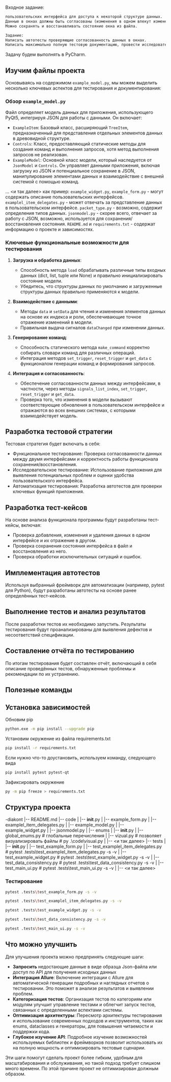 Входное задание:
```md
пользовательских интерфейса для доступа к некоторой структуре данных.
Данные в окнах должны быть согласованы (изменения в одном влекут изменения в другом).
Можно сохранять и восстанавливать состояние окна из файла.

Задание:
Написать автотесты проверяющие согласованность данных в окнах.
Написать максимально полную тестовую документацию, провести исследовательское тестирование.
```

Задачу будем выполнять в PyCharm.

## Изучим файлы проекта

Основываясь на содержимом `example_model.py`, мы можем выделить несколько ключевых аспектов для тестирования и документирования:

### Обзор `example_model.py`
Файл определяет модель данных для приложения, использующего PyQt5, интегрируя JSON для работы с данными. Он включает:
- `ExampleItem`: Базовый класс, расширяющий `TreeItem`, предназначенный для представления отдельных элементов данных в древовидной структуре.
- `Controls`: Класс, предоставляющий статические методы для создания команд и выполнения запросов, хотя метод выполнения запросов не реализован.
- `ExampleModel`: Основной класс модели, который наследуется от `JsonModel` и `Controls`. Он управляет данными приложения, включая загрузку из JSON и потенциальное сохранение в JSON, манипулирование элементами данных и взаимодействие с внешней системой с помощью команд.

... <и так далее>
как пример:
   `example_widget.py`, `example_form.py` - могут содержать описание пользовательских интерфейсов.
   `examplel_item_delegates.py` - может отвечать за представление данных в пользовательском интерфейсе.
   `packet_type.py` - возможно, содержит определения типов данных.
   `jsonmodel.py` - скорее всего, отвечает за работу с JSON, возможно, используется для сохранения/восстановления состояния.
   `README.md` и `requirements.txt` - содержат информацию о проекте и зависимостях.



### Ключевые функциональные возможности для тестирования
1. **Загрузка и обработка данных**: 
   - Способность метода `load` обрабатывать различные типы входных данных (dict, list, tuple или None) и правильно инициализировать состояние модели.
   - Убедитесь, что структуры данных по умолчанию и загруженные структуры данных правильно применяются к модели.

2. **Взаимодействие с данными**:
   - Методы `data` и `setData` для чтения и изменения элементов данных на основе их индекса и роли, обеспечивающие точное отражение изменений в модели.
   - Правильная выдача сигналов `dataChanged` при изменении данных.

3. **Генерирование команд**:
   - Способность статического метода `make_command` корректно собирать словари команд для различных операций.
   - Интеграция методов `set_trigger`, `reset_trigger` и `get_data` с функционалом генерации команд и формирования запросов.

4. **Интеграция и согласованность**:
   - Обеспечение согласованности данных между интерфейсами, в частности, через методы `signals_list_index`, `set_trigger`, `reset_trigger` и `get_data`.
   - Проверка того, что изменения в модели вызывают соответствующие обновления в пользовательском интерфейсе и отражаются во всех внешних системах, с которыми взаимодействует модель.

   

## Разработка тестовой стратегии

Тестовая стратегия будет включать в себя:

- Функциональное тестирование: Проверка согласованности данных между двумя интерфейсами и корректность работы функционала сохранения/восстановления.
- Исследовательское тестирование: Использование приложения для выявления потенциальных проблем и оценки удобства пользовательского интерфейса.
- Автоматизация тестирования: Разработка автотестов для проверки ключевых функций приложения.

## Разработка тест-кейсов
На основе анализа функционала программы будут разработаны тест-кейсы, включая:

- Проверка добавления, изменения и удаления данных в одном интерфейсе и их отражение в другом. 
- Проверка сохранения состояния интерфейса в файл и восстановления из него. 
- Проверка обработки исключительных ситуаций и ошибок.

## Имплементация автотестов

Используя выбранный фреймворк для автоматизации (например, pytest для Python), будут разработаны автотесты на основе ранее определённых тест-кейсов.

## Выполнение тестов и анализ результатов

После разработки тестов их необходимо запустить. Результаты тестирования будут проанализированы для выявления дефектов и несоответствий спецификации.

## Составление отчёта по тестированию

По итогам тестирования будет составлен отчёт, включающий в себя описание проведённых тестов, обнаруженные проблемы и рекомендации по их устранению.


## Полезные команды



## Установка зависимостей

Обновим pip
```bash
python.exe -m pip install --upgrade pip
```

Установим окружение из файла requirements.txt
```bash
pip install -r requirements.txt
```

Если нужно что-то доустановить, используем команду, следующего вида
```bash
pip install pytest pytest-qt
```

Зафиксировать окружение
```bash
py -m pip freeze > requirements.txt 
```

## Структура проекта
-diakont
|-- README.md
|-- code
|   |-- __init__.py
|   |-- example_form.py
|   |-- examplel_item_delegates.py
|   |-- example_model.py
|   |-- example_widget.py
|   |-- jsonmodel.py
|   |-- enums
|       |-- __init__.py
|       |-- global_enums.py  # глобальные перечисления
|   |-- vizual.py  # позволяет визуализировать файлы  # py .\code\visual.py
|   |-- <и так далее>
|-- tests
|   |-- __init__.py
|   |-- test_example_form.py
|   |-- test_examplel_item_delegates.py  # pytest .tests\test_examplel_item_delegates.py -s -v
|   |-- test_example_widget.py  # pytest .tests\test_example_widget.py -s -v
|   |-- test_data_consistency.py  # pytest .tests\test_data_consistency.py -s -v
|   |-- test_main_ui.py  # pytest .tests\test_main_ui.py -s -v
|   |-- <и так далее>

### Тестирование
```bash
pytest .tests\test_example_form.py -s -v
```
```bash
pytest .tests\test_examplel_item_delegates.py -s -v
```

```bash
pytest .tests\test_example_widget.py -s -v
```

```bash
pytest .tests\test_data_consistency.py -s -v
```   

```bash
pytest .tests\test_main_ui.py -s -v
```   


## Что можно улучшить

Для улучшения проекта можно предпринять следующие шаги:

- **Запросить** недостающие данные в виде образца Json-файла или доступ по API для получения исходных данных
- **Интеграция Allure**: Включение интеграции с Allure для автоматической генерации подробных и наглядных отчетов о тестировании. Это поможет в анализе результатов и выявлении проблем.
- **Категоризация тестов**: Организация тестов по категориям или модулям улучшит управление тестами и облегчит запуск тестов, связанных с определенными аспектами системы.
- **Оптимизация архитектуры**: Пересмотр архитектуры тестирования и использование современных подходов и инструментов, таких как enums, dataclasses и генераторы, для повышения читаемости и поддержки кода.
- **Глубокое изучение API**: Подробное изучение возможностей используемых библиотек и фреймворков позволит использовать их на полную мощность и оптимизировать тестовые сценарии.

Эти шаги помогут сделать проект более гибким, удобным для масштабирования и обслуживания, но такой подход требует слишком много
времени. По этой причине проект не оптимизирован должным образом.

